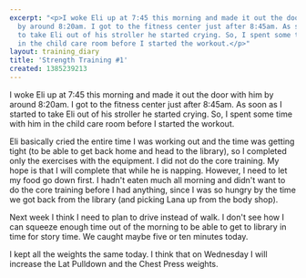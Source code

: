 ```yaml
---
excerpt: "<p>I woke Eli up at 7:45 this morning and made it out the door with him
  by around 8:20am. I got to the fitness center just after 8:45am. As soon as I started
  to take Eli out of his stroller he started crying. So, I spent some time with him
  in the child care room before I started the workout.</p>"
layout: training_diary
title: 'Strength Training #1'
created: 1385239213
---
```

<p>I woke Eli up at 7:45 this morning and made it out the door with him by around 8:20am. I got to the fitness center just after 8:45am. As soon as I started to take Eli out of his stroller he started crying. So, I spent some time with him in the child care room before I started the workout.</p><p>Eli basically cried the entire time I was working out and the time was getting tight (to be able to get back home and head to the library), so I completed only the exercises with the equipment. I did not do the core training. My hope is that I will complete that while he is napping. However, I need to let my food go down first. I hadn't eaten much all morning and didn't want to do the core training before I had anything, since I was so hungry by the time we got back from the library (and picking Lana up from the body shop).</p><p>Next week I think I need to plan to drive instead of walk. I don't see how I can squeeze enough time out of the morning to be able to get to library in time for story time. We caught maybe five or ten minutes today.</p><p>I kept all the weights the same today. I think that on Wednesday I will increase the Lat Pulldown and the Chest Press weights.</p>
